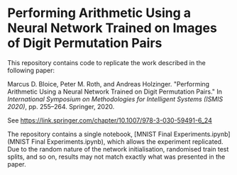 # Performing Arithmetic Using a Neural Network Trained on Images of Digit Permutation Pairs

This repository contains code to replicate the work described in the following paper: 

Marcus D. Bloice, Peter M. Roth, and Andreas Holzinger. "Performing Arithmetic Using a Neural Network Trained on Digit Permutation Pairs." In _International Symposium on Methodologies for Intelligent Systems (ISMIS 2020)_, pp. 255–264. Springer, 2020. 

See <https://link.springer.com/chapter/10.1007/978-3-030-59491-6_24>

The repository contains a single notebook, [MNIST Final Experiments.ipynb](MNIST Final Experiments.ipynb), which allows the experiment replicated. Due to the random nature of the network initialisation, randomised train test splits, and so on, results may not match exactly what was presented in the paper.
